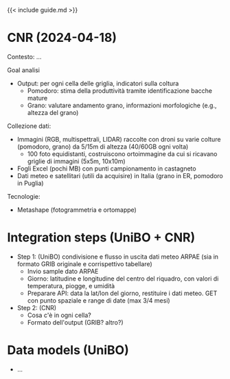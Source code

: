 {{< include guide.md >}}

# CNR (2024-04-18)

Contesto: ...

Goal analisi

- Output: per ogni cella delle griglia, indicatori sulla coltura
    - Pomodoro: stima della produttività tramite identificazione bacche mature 
    - Grano: valutare andamento grano, informazioni morfologiche (e.g., altezza del grano)

Collezione dati:

- Immagini (RGB, multispettrali, LIDAR) raccolte con droni su varie colture (pomodoro, grano) da 5/15m di altezza (40/60GB ogni volta)
    - 100 foto equidistanti, costruiscono ortoimmagine da cui si ricavano griglie di immagini (5x5m, 10x10m)
- Fogli Excel (pochi MB) con punti campionamento in castagneto
- Dati meteo e satellitari (utili da acquisire) in Italia (grano in ER, pomodoro in Puglia)

Tecnologie:

- Metashape (fotogrammetria e ortomappe)

# Integration steps (UniBO + CNR)

- Step 1: (UniBO) condivisione e flusso in uscita dati meteo ARPAE (sia in formato GRIB originale e corrispettivo tabellare)
    - Invio sample dato ARPAE
    - Giorno: latitudine e longitudine del centro del riquadro, con valori di temperatura, piogge, e umidità
    - Preparare API: data la lat/lon del giorno, restituire i dati meteo. GET con punto spaziale e range di date (max 3/4 mesi)
- Step 2: (CNR)
    - Cosa c'è in ogni cella?
    - Formato dell'output (GRIB? altro?)

# Data models (UniBO)

- ...